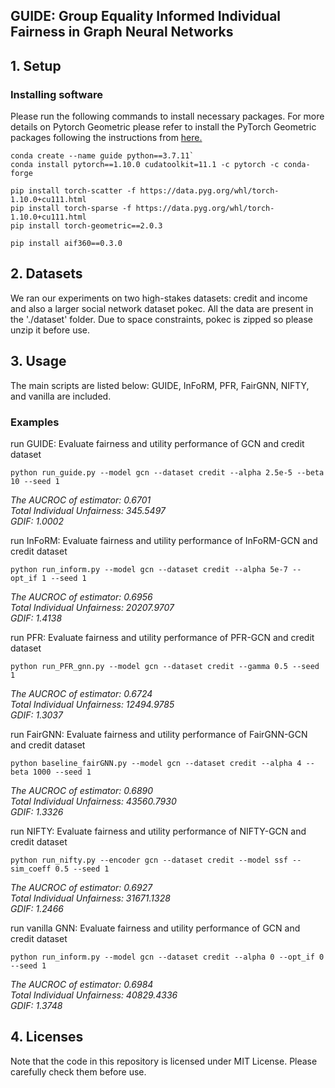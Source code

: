 ## GUIDE: Group Equality Informed Individual Fairness in Graph Neural Networks



## 1. Setup

### Installing software
Please run the following commands to install necessary packages.
For more details on Pytorch Geometric please refer to install the PyTorch Geometric packages following the instructions from [here.](https://pytorch-geometric.readthedocs.io/en/latest/notes/installation.html)



```
conda create --name guide python==3.7.11`
conda install pytorch==1.10.0 cudatoolkit=11.1 -c pytorch -c conda-forge

pip install torch-scatter -f https://data.pyg.org/whl/torch-1.10.0+cu111.html
pip install torch-sparse -f https://data.pyg.org/whl/torch-1.10.0+cu111.html
pip install torch-geometric==2.0.3

pip install aif360==0.3.0
```


## 2. Datasets
We ran our experiments on two high-stakes datasets: credit and income and also a larger social network dataset pokec. All the data are present in the './dataset' folder. Due to space constraints, pokec is zipped so please unzip it before use. 

## 3. Usage
The main scripts are listed below: GUIDE, InFoRM, PFR, FairGNN, NIFTY, and vanilla are included.

### Examples
run GUIDE: Evaluate fairness and utility performance of GCN and credit dataset

`python run_guide.py --model gcn --dataset credit --alpha 2.5e-5 --beta 10 --seed 1`
<p align="left"><i>
  The AUCROC of estimator: 0.6701<br/>
  Total Individual Unfairness: 345.5497<br/>
  GDIF: 1.0002<br/>
</i></p>

run InFoRM: Evaluate fairness and utility performance of InFoRM-GCN and credit dataset

`python run_inform.py --model gcn --dataset credit --alpha 5e-7 --opt_if 1 --seed 1`
<p align="left"><i>
  The AUCROC of estimator: 0.6956<br/>
  Total Individual Unfairness: 20207.9707<br/>
  GDIF: 1.4138<br/>
</i></p>  

run PFR: Evaluate fairness and utility performance of PFR-GCN and credit dataset

`python run_PFR_gnn.py --model gcn --dataset credit --gamma 0.5 --seed 1`
<p align="left"><i>
  The AUCROC of estimator: 0.6724<br/>
  Total Individual Unfairness: 12494.9785<br/>
  GDIF: 1.3037<br/>
</i></p>   

run FairGNN: Evaluate fairness and utility performance of FairGNN-GCN and credit dataset

`python baseline_fairGNN.py --model gcn --dataset credit --alpha 4 --beta 1000 --seed 1`
<p align="left"><i>
  The AUCROC of estimator: 0.6890<br/>
  Total Individual Unfairness: 43560.7930<br/>
  GDIF: 1.3326<br/>
</i></p>  

run NIFTY: Evaluate fairness and utility performance of NIFTY-GCN and credit dataset

`python run_nifty.py --encoder gcn --dataset credit --model ssf --sim_coeff 0.5 --seed 1`
<p align="left"><i>
  The AUCROC of estimator: 0.6927<br/>
  Total Individual Unfairness: 31671.1328<br/>
  GDIF: 1.2466<br/>
</i></p>  

run vanilla GNN: Evaluate fairness and utility performance of GCN and credit dataset

`python run_inform.py --model gcn --dataset credit --alpha 0 --opt_if 0 --seed 1`
<p align="left"><i>
  The AUCROC of estimator: 0.6984<br/>
  Total Individual Unfairness: 40829.4336<br/>
  GDIF: 1.3748<br/>
</i></p>  

## 4. Licenses
Note that the code in this repository is licensed under MIT License. Please carefully check them before use. 

